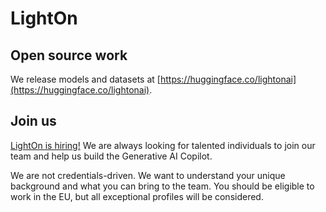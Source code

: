 # LightOn

## Open source work

We release models and datasets at [https://huggingface.co/lightonai](https://huggingface.co/lightonai).

## Join us

[LightOn is hiring!](https://www.lighton.ai/jobs) We are always looking for talented individuals to join our team and help us build the Generative AI Copilot. 

We are not credentials-driven. We want to understand your unique background and what you can bring to the team. You should be eligible to work in the EU, but all exceptional profiles will be considered.
